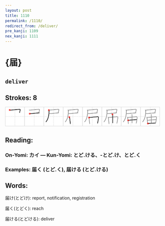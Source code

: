 ```yaml
---
layout: post
title: 1110
permalink: /1110/
redirect_from: /deliver/
pre_kanji: 1109
nex_kanji: 1111
---
```


# {届}

## `deliver`

## Strokes: 8

<div class="stroke"><img src="../images/E5B18A.png" /></div>

## Reading:

### On-Yomi: カイ &mdash; Kun-Yomi: とど.ける、-とど.け、とど.く

### Examples: 届く (とど.く), 届ける (とど.ける)

## Words:

届け(とどけ): report, notification, registration

届く(とどく): reach

届ける(とどける): deliver
